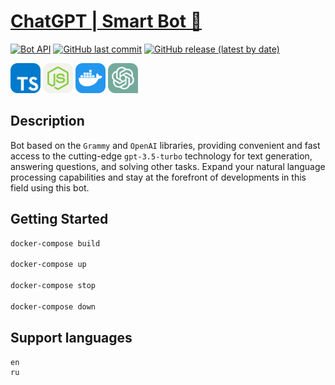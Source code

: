 # [ChatGPT | Smart Bot 🤖](https://t.me/smart_gpt_voice_bot)

[![Bot API](https://img.shields.io/badge/Bot%20API-6.7-blue?logo=telegram&style=for-the-badge&labelColor=000&color=3b82f6&)](https://core.telegram.org/bots/api)
[![GitHub last commit](https://img.shields.io/github/last-commit/mikita-kandratsyeu/telegram-bot?style=for-the-badge)](https://github.com/mikita-kandratsyeu/telegram-bot/commits/main)
[![GitHub release (latest by date)](https://img.shields.io/github/v/release/mikita-kandratsyeu/telegram-bot?style=for-the-badge)](https://github.com/mikita-kandratsyeu/telegram-bot/releases)

<div>

<img src="./.github/md-icons/TypeScript.svg" width="48">
<img src="./.github/md-icons/NodeJS-Light.svg" width="48">
<img src="./.github/md-icons/Docker.svg" width="48">  
<img src="./.github/md-icons/ChatGPT_logo.svg" width="48">

</div>

## Description
Bot based on the `Grammy` and `OpenAI` libraries, providing convenient and fast access to the cutting-edge `gpt-3.5-turbo` technology for text generation, answering questions, and solving other tasks. Expand your natural language processing capabilities and stay at the forefront of developments in this field using this bot.

## Getting Started

```bash
docker-compose build

docker-compose up

docker-compose stop

docker-compose down
```

## Support languages

```
en
ru
```
